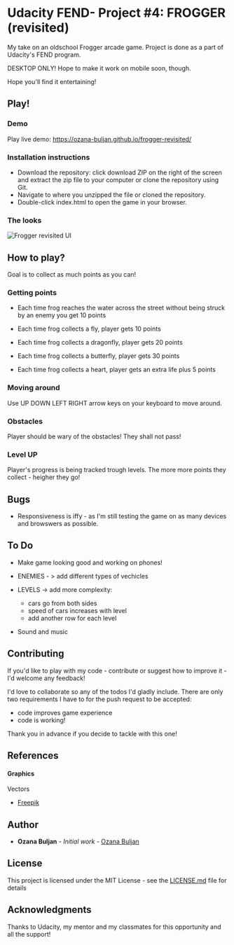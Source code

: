 # Udacity FEND- Project #4:  FROGGER (revisited)
My take on an oldschool Frogger arcade game. Project is done as a part of Udacity's FEND program.

DESKTOP ONLY!
Hope to make it work on mobile soon, though.

Hope you'll find it entertaining!



## Play!

### Demo
Play live demo: https://ozana-buljan.github.io/frogger-revisited/

### Installation instructions
*   Download the repository: click download ZIP on the right of the screen and extract the zip file to your computer or clone the repository using Git.
*   Navigate to where you unzipped the file or cloned the repository.
*   Double-click index.html to open the game in your browser.
### The looks
![Frogger revisited UI](frogger-revisited/images/Frogger-demo.PNG)

## How to play?
 Goal is to collect as much points as you can!

### Getting points
* Each time frog reaches the water across the street without being struck by an enemy you get 10 points

* Each time frog collects a fly, player gets  10 points
* Each time frog collects a dragonfly, player gets 20 points
* Each time frog collects a butterfly, player gets  30 points
* Each time frog collects a heart, player gets  an extra life plus 5 points

### Moving around
Use UP DOWN LEFT RIGHT arrow keys on your keyboard to move around.

### Obstacles
Player should be wary of the obstacles! They shall not pass!

### Level UP
Player's progress is being tracked trough levels. The more more points they collect - heigher they go!

## Bugs
*   Responsiveness is iffy - as I'm still testing the game on as many devices and browswers as possible.


## To Do
* Make game looking good and working on phones!
* ENEMIES - > add different types of vechicles
* LEVELS -> add more complexity:
    -   cars go from both sides
    -   speed of cars increases with level
    -   add another row for each level

* Sound and music


## Contributing
If you'd like to play with my code - contribute or suggest how to improve it -I'd welcome any feedback!

I'd love to collaborate so any of the todos I'd gladly include. There are only two requirements I have to for the push request to be accepted:
- code improves game experience
- code is working!

Thank you in advance if you decide to tackle with this one!


## References
#### Graphics
Vectors
* [Freepik](https://www.freepik.com/)


## Author
* **Ozana Buljan** - *Initial work* - [Ozana Buljan](https://github.com/ozana-buljan)


## License
This project is licensed under the MIT License - see the [LICENSE.md](LICENSE.md) file for details

## Acknowledgments
Thanks to Udacity, my mentor and my classmates for this opportunity and all the support!

